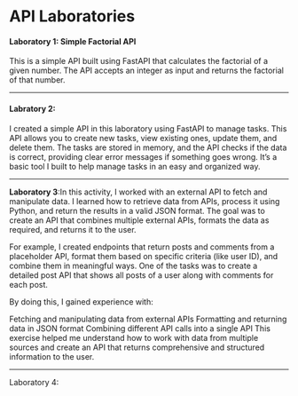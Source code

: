 # API Laboratories

<h4>Laboratory 1: Simple Factorial API</h4> This is a simple API built using FastAPI that calculates the factorial of a given number. The API accepts an integer as input and returns the factorial of that number.
<hr>

<h4>Labratory 2:</h4> I created a simple API in this laboratory using FastAPI to manage tasks. This API allows you to create new tasks, view existing ones, update them, and delete them. The tasks are stored in memory, and the API checks if the data is correct, providing clear error messages if something goes wrong. It’s a basic tool I built to help manage tasks in an easy and organized way.
<hr>

<b>Laboratory 3</b>:In this activity, I worked with an external API to fetch and manipulate data. I learned how to retrieve data from APIs, process it using Python, and return the results in a valid JSON format. The goal was to create an API that combines multiple external APIs, formats the data as required, and returns it to the user.

For example, I created endpoints that return posts and comments from a placeholder API, format them based on specific criteria (like user ID), and combine them in meaningful ways. One of the tasks was to create a detailed post API that shows all posts of a user along with comments for each post.

By doing this, I gained experience with:

Fetching and manipulating data from external APIs
Formatting and returning data in JSON format
Combining different API calls into a single API
This exercise helped me understand how to work with data from multiple sources and create an API that returns comprehensive and structured information to the user.
<hr>

Laboratory 4: 
